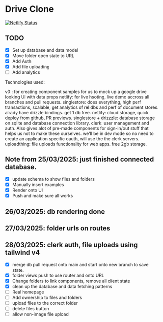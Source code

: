 # Drive Clone

[![Netlify Status](https://api.netlify.com/api/v1/badges/fa5401bc-04b6-4e40-b44a-e6583c956d9a/deploy-status)](https://app.netlify.com/sites/flourishing-puffpuff-b8e436/deploys)

## TODO

- [x] Set up database and data model
- [x] Move folder open state to URL
- [x] Add Auth
- [x] Add file uploading
- [ ] Add analytics

Technologies used:

v0 : for creating component samples for us to mock up a google drive looking UI with data props
netlify: for live hsoting, live demo accross all branches and pull requests.
singlestore: does everything, high perf transactions, scalable, get analytics of rel dbs and perf of document stores. alrady have drizzle bindings. get 1 db free.
netlify: cloud storage, quick deploy from github, PR previews.
singlestore + drizzzle: database storage on sqlite and database connection library.
clerk: user management and auth. Also gives alot of pre-made components for sign-in/out stuff that helps us not to make these ourselves. we'll be in dev mode so no need to create an application specific oauth, will use the the clerk servers.
uploadthing: file uploads functionality for web apps. free 2gb storage.

## Note from 25/03/2025: just finished connected database.

- [x] update schema to show files and folders
- [x] Manually insert examples
- [x] Render onto UI
- [x] Push and make sure all works

## 26/03/2025: db rendering done

## 27/03/2025: folder urls on routes

## 28/03/2025: clerk auth, file uploads using tailwind v4

- [x] merge db pull request onto main and start onto new branch to save state.
- [x] folder views push to use router and onto URL
- [x] Change folders to link components, remove all client state
- [x] clean up the database and data fetching patterns
- [ ] Real homepage
- [ ] Add ownership to files and folders
- [ ] upload files to the correct folder
- [ ] delete files button
- [ ] allow non-image file upload
